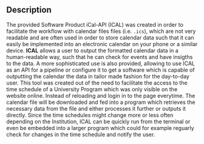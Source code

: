 ## Description
The provided Software Product iCal-API (ICAL) was created in order to facilitate the workflow with calendar files files (i.e. `.ics`), which are not very readable and are often used in order to store calendar data such that it can easily be implemented into an electronic calendar on your phone or a similar device.
**ICAL** allows a user to output the formatted calendar data in a human-readable way, such that he can check for events and have insigths to the data. A more sophisticated use is also provided, allowing to use ICAL as an API for a pipeline or configure it to get a software which is capable of outputting the calendar the data in tailor made fashion for the day-to-day user.
This tool was created out of the need to facilitate the access to the time schedule of a University Program which was only visible on the website online. Instead of reloading and login in to the page everytime. The calendar file will be downloaded and fed into a program which retrieves the necessary data from the file and either processes it further or outputs it directly. Since the time schedules might change more or less often depending on the Institution, ICAL can be quickly run from the terminal or even be embedded into a larger program which could for example reguarly check for changes in the time schedule and notify the user.

